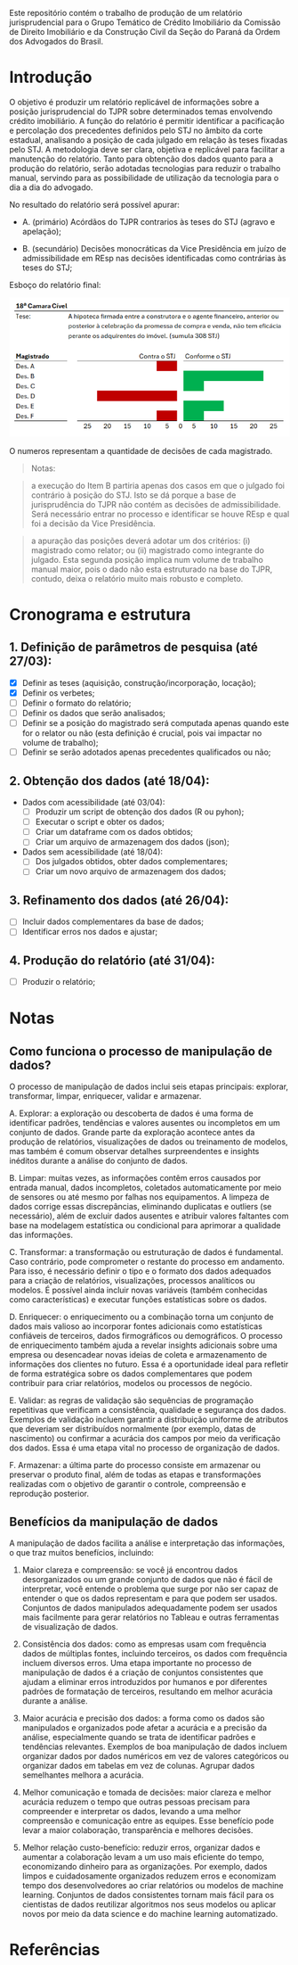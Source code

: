 Este repositório contém o trabalho de produção de um relatório jurisprudencial para o Grupo Temático de Crédito Imobiliário da Comissão de Direito Imobiliário e da Construção Civil da Seção do Paraná da Ordem dos Advogados do Brasil.

# Introdução

O objetivo é produzir um relatório replicável de informações sobre a posição jurisprudencial do TJPR sobre determinados temas envolvendo crédito imobiliário. A função do relatório é permitir identificar a pacificação e percolação dos precedentes definidos pelo STJ no âmbito da corte estadual, analisando a posição de cada julgado em relação às teses fixadas pelo STJ. A metodologia deve ser clara, objetiva e replicável para facilitar a manutenção do relatório. Tanto para obtenção dos dados quanto para a produção do relatório, serão adotadas tecnologias para reduzir o trabalho manual, servindo para as possibilidade de utilização da tecnologia para o dia a dia do advogado.

No resultado do relatório será possível apurar:

-   A. (primário) Acórdãos do TJPR contrarios às teses do STJ (agravo e apelação);

-   B. (secundário) Decisões monocráticas da Vice Presidência em juízo de admissibilidade em REsp nas decisões identificadas como contrárias às teses do STJ;

Esboço do relatório final:

![](images/tabela_ref.png)

O numeros representam a quantidade de decisões de cada magistrado.

> Notas:

> a execução do Item B partiria apenas dos casos em que o julgado foi contrário à posição do STJ. Isto se dá porque a base de jurisprudência do TJPR não contém as decisões de admissibilidade. Será necessário entrar no processo e identificar se houve REsp e qual foi a decisão da Vice Presidência.

> a apuração das posições deverá adotar um dos critérios: (i) magistrado como relator; ou (ii) magistrado como integrante do julgado. Esta segunda posição implica num volume de trabalho manual maior, pois o dado não esta estruturado na base do TJPR, contudo, deixa o relatório muito mais robusto e completo.

# Cronograma e estrutura

## 1. Definição de parâmetros de pesquisa (até 27/03):

-   [x] Definir as teses (aquisição, construção/incorporação, locação);
-   [x] Definir os verbetes;
-   [ ] Definir o formato do relatório;
-   [ ] Definir os dados que serão analisados;
-   [ ] Definir se a posição do magistrado será computada apenas quando este for o relator ou não (esta definição é crucial, pois vai impactar no volume de trabalho);
-   [ ] Definir se serão adotados apenas precedentes qualificados ou não;

## 2. Obtenção dos dados (até 18/04):

-   Dados com acessibilidade (até 03/04):
    -   [ ] Produzir um script de obtenção dos dados (R ou pyhon);
    -   [ ] Executar o script e obter os dados;
    -   [ ] Criar um dataframe com os dados obtidos;
    -   [ ] Criar um arquivo de armazenagem dos dados (json);
-   Dados sem acessibilidade (até 18/04):
    -   [ ] Dos julgados obtidos, obter dados complementares;
    -   [ ] Criar um novo arquivo de armazenagem dos dados;

## 3. Refinamento dos dados (até 26/04):

-   [ ] Incluir dados complementares da base de dados;
-   [ ] Identificar erros nos dados e ajustar;

## 4. Produção do relatório (até 31/04):

-   [ ] Produzir o relatório;


# Notas
## Como funciona o processo de manipulação de dados?
O processo de manipulação de dados inclui seis etapas principais: explorar, transformar, limpar, enriquecer, validar e armazenar.

A. Explorar: a exploração ou descoberta de dados é uma forma de identificar padrões, tendências e valores ausentes ou incompletos em um conjunto de dados. Grande parte da exploração acontece antes da produção de relatórios, visualizações de dados ou treinamento de modelos, mas também é comum observar detalhes surpreendentes e insights inéditos durante a análise do conjunto de dados.

B. Limpar: muitas vezes, as informações contêm erros causados por entrada manual, dados incompletos, coletados automaticamente por meio de sensores ou até mesmo por falhas nos equipamentos. A limpeza de dados corrige essas discrepâncias, eliminando duplicatas e outliers (se necessário), além de excluir dados ausentes e atribuir valores faltantes com base na modelagem estatística ou condicional para aprimorar a qualidade das informações.

C. Transformar: a transformação ou estruturação de dados é fundamental. Caso contrário, pode comprometer o restante do processo em andamento. Para isso, é necessário definir o tipo e o formato dos dados adequados para a criação de relatórios, visualizações, processos analíticos ou modelos. É possível ainda incluir novas variáveis (também conhecidas como características) e executar funções estatísticas sobre os dados.

D. Enriquecer: o enriquecimento ou a combinação torna um conjunto de dados mais valioso ao incorporar fontes adicionais como estatísticas confiáveis de terceiros, dados firmográficos ou demográficos. O processo de enriquecimento também ajuda a revelar insights adicionais sobre uma empresa ou desencadear novas ideias de coleta e armazenamento de informações dos clientes no futuro. Essa é a oportunidade ideal para refletir de forma estratégica sobre os dados complementares que podem contribuir para criar relatórios, modelos ou processos de negócio.

E. Validar: as regras de validação são sequências de programação repetitivas que verificam a consistência, qualidade e segurança dos dados. Exemplos de validação incluem garantir a distribuição uniforme de atributos que deveriam ser distribuídos normalmente (por exemplo, datas de nascimento) ou confirmar a acurácia dos campos por meio da verificação dos dados. Essa é uma etapa vital no processo de organização de dados.

F. Armazenar: a última parte do processo consiste em armazenar ou preservar o produto final, além de todas as etapas e transformações realizadas com o objetivo de garantir o controle, compreensão e reprodução posterior.

## Benefícios da manipulação de dados
A manipulação de dados facilita a análise e interpretação das informações, o que traz muitos benefícios, incluindo:

1. Maior clareza e compreensão: se você já encontrou dados desorganizados ou um grande conjunto de dados que não é fácil de interpretar, você entende o problema que surge por não ser capaz de entender o que os dados representam e para que podem ser usados. Conjuntos de dados manipulados adequadamente podem ser usados mais facilmente para gerar relatórios no Tableau e outras ferramentas de visualização de dados.

2. Consistência dos dados: como as empresas usam com frequência dados de múltiplas fontes, incluindo terceiros, os dados com frequência incluem diversos erros. Uma etapa importante no processo de manipulação de dados é a criação de conjuntos consistentes que ajudam a eliminar erros introduzidos por humanos e por diferentes padrões de formatação de terceiros, resultando em melhor acurácia durante a análise.

3. Maior acurácia e precisão dos dados: a forma como os dados são manipulados e organizados pode afetar a acurácia e a precisão da análise, especialmente quando se trata de identificar padrões e tendências relevantes. Exemplos de boa manipulação de dados incluem organizar dados por dados numéricos em vez de valores categóricos ou organizar dados em tabelas em vez de colunas. Agrupar dados semelhantes melhora a acurácia.

4. Melhor comunicação e tomada de decisões: maior clareza e melhor acurácia reduzem o tempo que outras pessoas precisam para compreender e interpretar os dados, levando a uma melhor compreensão e comunicação entre as equipes. Esse benefício pode levar a maior colaboração, transparência e melhores decisões.

5. Melhor relação custo-benefício: reduzir erros, organizar dados e aumentar a colaboração levam a um uso mais eficiente do tempo, economizando dinheiro para as organizações. Por exemplo, dados limpos e cuidadosamente organizados reduzem erros e economizam tempo dos desenvolvedores ao criar relatórios ou modelos de machine learning. Conjuntos de dados consistentes tornam mais fácil para os cientistas de dados reutilizar algoritmos nos seus modelos ou aplicar novos por meio da data science e do machine learning automatizado.


# Referências
